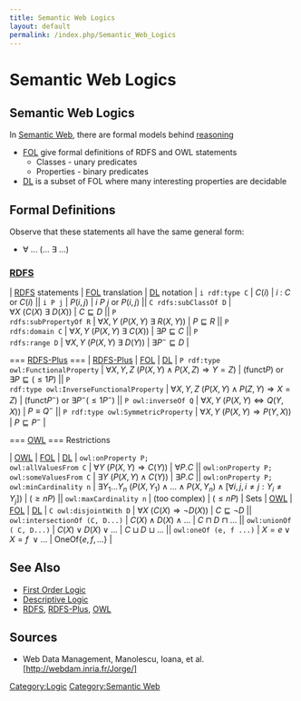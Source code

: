 ```yaml
---
title: Semantic Web Logics
layout: default
permalink: /index.php/Semantic_Web_Logics
---
```


# Semantic Web Logics

## Semantic Web Logics
In [Semantic Web](Semantic_Web), there are formal models behind [reasoning](Inference_in_Semantic_Web)
- [FOL](First_Order_Logic) give formal definitions of RDFS and OWL statements 
  - Classes - unary predicates
  - Properties - binary predicates
- [DL](Descriptive_Logic) is a subset of FOL where many interesting properties are decidable 



## Formal Definitions
Observe that these statements all have the same general form:
- $\forall \ ... \ (... \ \exists \ ...)$


### [RDFS](RDFS)
|   [RDFS](RDFS) statements  |  [FOL](First_Order_Logic) translation  |  [DL](Descriptive_Logic) notation  |  <code>i rdf:type C</code>  |  $C(i)$  |  $i \ : \ C$ or $C(i)$ ||  <code>i P j</code>  |  $P(i, j)$  |  $i \ P \ j$ or $P(i, j)$ ||  <code>C rdfs:subClassOf D</code>  |  $\forall X \ \big( C(X) \ \exists \ D(X) \big)$  |  $C \sqsubseteq D$ ||  <code>P rdfs:subPropertyOf R</code>  |  $\forall X, Y \ \big( P(X, Y) \ \exists \ R(X, Y) \big)$  |  $P \sqsubseteq R$ ||  <code>P rdfs:domain C</code>  |  $\forall X, Y \ \big( P(X, Y) \ \exists \ C(X) \big)$  |  $\exists P \sqsubseteq C$ ||  <code>P rdfs:range D</code>  |  $\forall X, Y \ \big( P(X, Y) \ \exists \ D(Y) \big)$  |  $\exists P^- \sqsubseteq D$ |

=== [RDFS-Plus](RDFS-Plus) === 
|   [RDFS-Plus](RDFS-Plus)  |  [FOL](First_Order_Logic)  |  [DL](Descriptive_Logic)  |  <code>P rdf:type owl:FunctionalProperty</code>  |  $\forall X, Y, Z \ \big( P(X, Y ) \land P(X, Z) \Rightarrow Y = Z \big)$  |  $(\text{funct} P)$ or $\exists P \sqsubseteq (\leqslant 1 P)$ ||  <code>P rdf:type owl:InverseFunctionalProperty</code>  |  $\forall X, Y, Z \ \big( P(X, Y) \land P(Z, Y) \Rightarrow X = Z)$  |  $(\text{funct} P^− )$ or $\exists P^− (\leqslant 1 P^− )$ ||  <code>P owl:inverseOf Q</code>  |  $\forall X, Y \ \big(P(X, Y) \Leftrightarrow Q(Y, X) \big)$  |  $P \equiv Q^−$ ||  <code>P rdf:type owl:SymmetricProperty</code>  |  $\forall X, Y \ \big(P(X, Y) \Rightarrow P(Y, X) \big)$  |  $P \sqsubseteq P^−$ |

=== [OWL](OWL) === 
Restrictions 

|   [OWL](OWL)  |  [FOL](First_Order_Logic)  |  [DL](Descriptive_Logic)  |  <code>owl:onProperty P; owl:allValuesFrom C</code>  |  $\forall Y \ \big(P(X, Y) \Rightarrow C(Y) \big)$  |  $\forall  P.C$ ||  <code>owl:onProperty P; owl:someValuesFrom C</code>  |  $\exists Y \ \big( P(X, Y) \land C(Y) \big)$  |  $\exists P.C$ ||  <code>owl:onProperty P; owl:minCardinality n</code>  |  $\exists Y_1 ... Y_n \  \big(P(X, Y_1) \land ... \land P(X, Y_n) \land [\forall i, j, i \ne j: Y_i \ne Y_j ]\big)$  |  $(\geqslant n P)$  ||  <code>owl:maxCardinality n</code>  |  (too complex)  |  $(\leqslant n P)$ |
Sets 
|   [OWL](OWL)  |  [FOL](First_Order_Logic)  |  [DL](Descriptive_Logic)  |  <code>C owl:disjointWith D</code>  |  $\forall X \ \big( C(X) \Rightarrow \lnot D(X) \big)$  |  $C \sqsubseteq \lnot D$ ||  <code>owl:intersectionOf (C, D...)</code>  |  $C(X) \land D(X) \land ...$  |  $C \sqcap D \ \sqcap \ ...$ ||  <code>owl:unionOf ( C, D...)</code>  |  $C(X) \lor D(X) \lor ...$  |  $C \sqcup D \ \sqcup \ ...$ ||  <code>owl:oneOf (e, f ...)</code>  |  $X = e \lor X = f \ \lor ...$  |  $\text{OneOf} \{e, f, ...\}$ |

## See Also
- [First Order Logic](First_Order_Logic)
- [Descriptive Logic](Descriptive_Logic)
- [RDFS](RDFS), [RDFS-Plus](RDFS-Plus), [OWL](OWL)

## Sources
- Web Data Management, Manolescu, Ioana, et al. [http://webdam.inria.fr/Jorge/]

[Category:Logic](Category_Logic)
[Category:Semantic Web](Category_Semantic_Web)